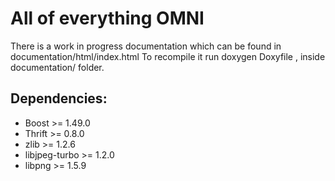 All of everything OMNI
======================

There is a work in progress documentation which can be found in documentation/html/index.html
To recompile it run doxygen Doxyfile , inside documentation/ folder.

Dependencies:
-------------
*	Boost >= 1.49.0
*	Thrift >= 0.8.0
*	zlib >= 1.2.6
*	libjpeg-turbo >= 1.2.0
*	libpng >= 1.5.9